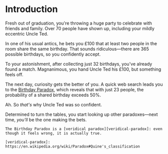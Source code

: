 # Introduction

Fresh out of graduation, you're throwing a huge party to celebrate with friends and family.
Over 70 people have shown up, including your mildly eccentric Uncle Ted.

In one of his usual antics, he bets you £100 that at least two people in the room share the same birthday.
That sounds ridiculous—there are 365 possible birthdays, so you confidently accept.

To your astonishment, after collecting just 32 birthdays, you've already found a match.
Magnanimous, you hand Uncle Ted his £100, but something feels off.

The next day, curiosity gets the better of you.
A quick web search leads you to the [Birthday Paradox][birthday-problem], which reveals that with just 23 people, the probability of a shared birthday exceeds 50%.

Ah. So _that's_ why Uncle Ted was so confident.

Determined to turn the tables, you start looking up other paradoxes—next time, _you'll_ be the one making the bets.

~~~~exercism/note
The Birthday Paradox is a [veridical paradox][veridical-paradox]: even though it feels wrong, it is actually true.

[veridical-paradox]: https://en.wikipedia.org/wiki/Paradox#Quine's_classification
~~~~

[birthday-problem]: https://en.wikipedia.org/wiki/Birthday_problem
